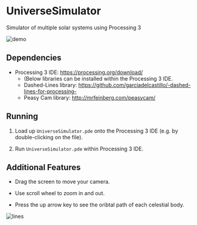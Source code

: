 # UniverseSimulator
Simulator of multiple solar systems using Processing 3

![demo](https://i.imgur.com/BG7UTwo.gif)

## Dependencies

* Processing 3 IDE: https://processing.org/download/
  * (Below libraries can be installed within the Processing 3 IDE.
  * Dashed-Lines library: https://github.com/garciadelcastillo/-dashed-lines-for-processing-
  * Peasy Cam library: http://mrfeinberg.com/peasycam/

## Running
1. Load up `UniverseSimulator.pde` onto the Processing 3 IDE (e.g. by double-clicking on the file).

1. Run `UniverseSimulator.pde` within Processing 3 IDE.

## Additional Features
* Drag the screen to move your camera.

* Use scroll wheel to zoom in and out.

* Press the up arrow key to see the oribtal path of each celestial body.

![lines](https://i.imgur.com/AkOlPM8.gif)
